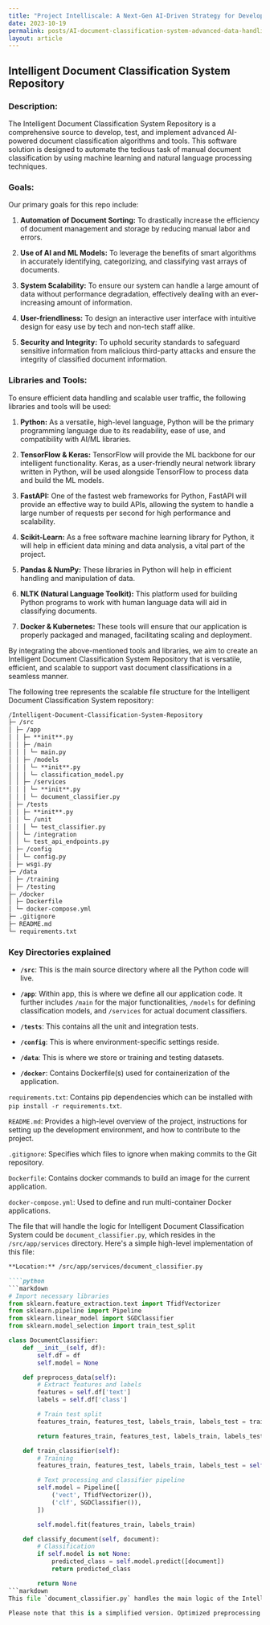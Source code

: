 ```yaml
---
title: "Project Intelliscale: A Next-Gen AI-Driven Strategy for Developing and Deploying an Ultra-Scalable Intelligent Document Classification System"
date: 2023-10-19
permalink: posts/AI-document-classification-system-advanced-data-handling-next-gen-technologies
layout: article
---
```


## Intelligent Document Classification System Repository

### Description:

The Intelligent Document Classification System Repository is a comprehensive source to develop, test, and implement advanced AI-powered document classification algorithms and tools. This software solution is designed to automate the tedious task of manual document classification by using machine learning and natural language processing techniques.

### Goals:

Our primary goals for this repo include:

1. **Automation of Document Sorting:** To drastically increase the efficiency of document management and storage by reducing manual labor and errors.

2. **Use of AI and ML Models:** To leverage the benefits of smart algorithms in accurately identifying, categorizing, and classifying vast arrays of documents.

3. **System Scalability:** To ensure our system can handle a large amount of data without performance degradation, effectively dealing with an ever-increasing amount of information.

4. **User-friendliness:** To design an interactive user interface with intuitive design for easy use by tech and non-tech staff alike.

5. **Security and Integrity:** To uphold security standards to safeguard sensitive information from malicious third-party attacks and ensure the integrity of classified document information.

### Libraries and Tools:

To ensure efficient data handling and scalable user traffic, the following libraries and tools will be used:

1. **Python:** As a versatile, high-level language, Python will be the primary programming language due to its readability, ease of use, and compatibility with AI/ML libraries.

2. **TensorFlow & Keras:** TensorFlow will provide the ML backbone for our intelligent functionality. Keras, as a user-friendly neural network library written in Python, will be used alongside TensorFlow to process data and build the ML models.

3. **FastAPI:** One of the fastest web frameworks for Python, FastAPI will provide an effective way to build APIs, allowing the system to handle a large number of requests per second for high performance and scalability.

4. **Scikit-Learn:** As a free software machine learning library for Python, it will help in efficient data mining and data analysis, a vital part of the project.

5. **Pandas & NumPy:** These libraries in Python will help in efficient handling and manipulation of data.

6. **NLTK (Natural Language Toolkit):** This platform used for building Python programs to work with human language data will aid in classifying documents.

7. **Docker & Kubernetes:** These tools will ensure that our application is properly packaged and managed, facilitating scaling and deployment.

By integrating the above-mentioned tools and libraries, we aim to create an Intelligent Document Classification System Repository that is versatile, efficient, and scalable to support vast document classifications in a seamless manner.

The following tree represents the scalable file structure for the Intelligent Document Classification System repository:

```markdown
/Intelligent-Document-Classification-System-Repository
├─ /src
│ ├─ /app
│ │ ├─ **init**.py
│ │ ├─ /main
│ │ │ └─ main.py
│ │ ├─ /models
│ │ │ └─ **init**.py
│ │ │ └─ classification_model.py
│ │ ├─ /services
│ │ │ └─ **init**.py
│ │ │ └─ document_classifier.py
│ ├─ /tests
│ │ ├─ **init**.py
│ │ └─ /unit
│ │ │ └─ test_classifier.py
│ │ └─ /integration
│ │ └─ test_api_endpoints.py
│ ├─ /config
│ │ └─ config.py
│ ├─ wsgi.py
├─ /data
│ ├─ /training
│ ├─ /testing
├─ /docker
│ ├─ Dockerfile
│ └─ docker-compose.yml
├─ .gitignore
├─ README.md
└─ requirements.txt
```

### Key Directories explained

- **`/src`**: This is the main source directory where all the Python code will live.

- **`/app`**: Within app, this is where we define all our application code. It further includes `/main` for the major functionalities, `/models` for defining classification models, and `/services` for actual document classifiers.

- **`/tests`**: This contains all the unit and integration tests.

- **`/config`**: This is where environment-specific settings reside.

- **`/data`**: This is where we store or training and testing datasets.

- **`/docker`**: Contains Dockerfile(s) used for containerization of the application.

`requirements.txt`: Contains pip dependencies which can be installed with `pip install -r requirements.txt`.

`README.md`: Provides a high-level overview of the project, instructions for setting up the development environment, and how to contribute to the project.

`.gitignore`: Specifies which files to ignore when making commits to the Git repository.

`Dockerfile`: Contains docker commands to build an image for the current application.

`docker-compose.yml`: Used to define and run multi-container Docker applications.

The file that will handle the logic for Intelligent Document Classification System could be `document_classifier.py`, which resides in the `/src/app/services` directory. Here's a simple high-level implementation of this file:

````markdown
**Location:** /src/app/services/document_classifier.py

````python
```markdown
# Import necessary libraries
from sklearn.feature_extraction.text import TfidfVectorizer
from sklearn.pipeline import Pipeline
from sklearn.linear_model import SGDClassifier
from sklearn.model_selection import train_test_split

class DocumentClassifier:
    def __init__(self, df):
        self.df = df
        self.model = None

    def preprocess_data(self):
        # Extract features and labels
        features = self.df['text']
        labels = self.df['class']

        # Train test split
        features_train, features_test, labels_train, labels_test = train_test_split(features, labels, test_size = 0.2)

        return features_train, features_test, labels_train, labels_test

    def train_classifier(self):
        # Training
        features_train, features_test, labels_train, labels_test = self.preprocess_data()

        # Text processing and classifier pipeline
        self.model = Pipeline([
            ('vect', TfidfVectorizer()),
            ('clf', SGDClassifier()),
        ])

        self.model.fit(features_train, labels_train)

    def classify_document(self, document):
        # Classification
        if self.model is not None:
            predicted_class = self.model.predict([document])
            return predicted_class

        return None
```markdown
This file `document_classifier.py` handles the main logic of the Intelligent Document Classification System. It contains the `DocumentClassifier` class, responsible for preprocessing the document data, training the classifier, and performing the actual classification of documents.

Please note that this is a simplified version. Optimized preprocessing methods, model selection, and parameter tuning should be performed to achieve higher accuracy in a real-world application. Additionally, the model should be saved after training to be reused for predictions without the need for retraining.
````
````
